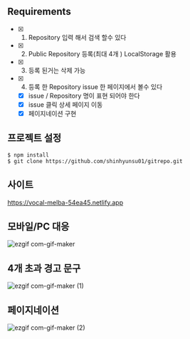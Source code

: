 ## Requirements

- [x] 1. Repository 입력 해서 검색 할수 있다
- [x] 2. Public Repository 등록(최대 4개 ) LocalStorage 활용
- [x] 3. 등록 된거는 삭제 가능
- [x] 4. 등록 한 Repository issue 한 페이지에서 볼수 있다
  - [x] issue / Repository 명이 표현 되어야 한다
  - [x] issue 클릭 상세 페이지 이동
  - [x] 페이지네이션 구현

## 프로젝트 설정

```
$ npm install
$ git clone https://github.com/shinhyunsu01/gitrepo.git
```

## 사이트

https://vocal-melba-54ea45.netlify.app

## 모바일/PC 대응

![ezgif com-gif-maker](https://user-images.githubusercontent.com/84579582/192280679-d3949ce4-507a-4b7f-b609-d8d893526e1b.gif)

## 4개 초과 경고 문구

![ezgif com-gif-maker (1)](https://user-images.githubusercontent.com/84579582/192288037-98a919d8-ac59-40f6-8462-6754f1613abd.gif)

## 페이지네이션

![ezgif com-gif-maker (2)](https://user-images.githubusercontent.com/84579582/192288652-61a1e949-6ad6-46b8-9848-9797d2cd36c6.gif)
